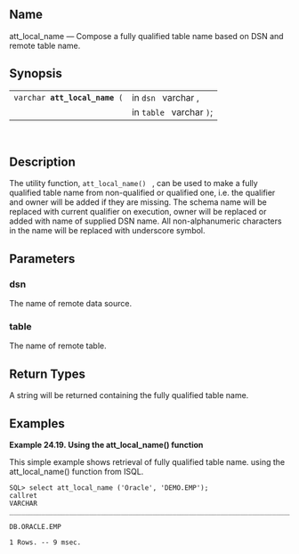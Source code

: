 <div id="fn_att_local_name" class="refentry">

<div class="titlepage">

</div>

<div class="refnamediv">

## Name

att_local_name — Compose a fully qualified table name based on DSN and
remote table name.

</div>

<div class="refsynopsisdiv">

## Synopsis

<div id="fsyn_att_local_name" class="funcsynopsis">

|                                    |                          |
|------------------------------------|--------------------------|
| `varchar `**`att_local_name`**` (` | in `dsn ` varchar ,      |
|                                    | in `table ` varchar `)`; |

<div class="funcprototype-spacer">

 

</div>

</div>

</div>

<div id="desc_att_local_name" class="refsect1">

## Description

The utility function, `att_local_name() ` , can be used to make a fully
qualified table name from non-qualified or qualified one, i.e. the
qualifier and owner will be added if they are missing. The schema name
will be replaced with current qualifier on execution, owner will be
replaced or added with name of supplied DSN name. All non-alphanumeric
characters in the name will be replaced with underscore symbol.

</div>

<div id="params_att_local_name" class="refsect1">

## Parameters

<div id="id80659" class="refsect2">

### dsn

The name of remote data source.

</div>

<div id="id80662" class="refsect2">

### table

The name of remote table.

</div>

</div>

<div id="ret_att_local_name" class="refsect1">

## Return Types

A string will be returned containing the fully qualified table name.

</div>

<div id="examples_att_local_name" class="refsect1">

## Examples

<div id="ex_att_local_name" class="example">

**Example 24.19. Using the att_local_name() function**

<div class="example-contents">

This simple example shows retrieval of fully qualified table name. using
the att_local_name() function from ISQL.

``` screen
SQL> select att_local_name ('Oracle', 'DEMO.EMP');
callret
VARCHAR
_______________________________________________________________________________

DB.ORACLE.EMP

1 Rows. -- 9 msec.
```

</div>

</div>

  

</div>

</div>
